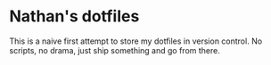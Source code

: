 # Nathan's dotfiles

This is a naive first attempt to store my dotfiles in version control. No scripts, no drama, just ship something and go from there.
